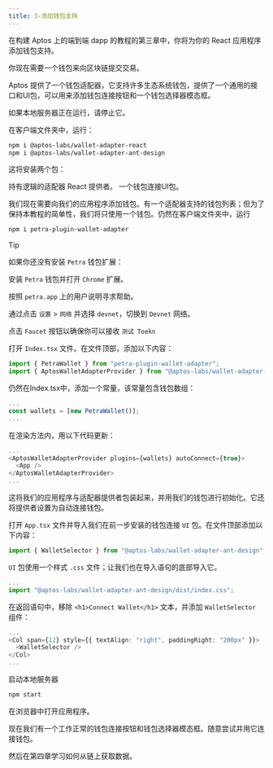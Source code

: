 ```yaml
---
title: 3-添加钱包支持
---
```

在构建 Aptos 上的端到端 dapp 的教程的第三章中，你将为你的 React 应用程序添加钱包支持。

你现在需要一个钱包来向区块链提交交易。

Aptos 提供了一个钱包适配器，它支持许多生态系统钱包，提供了一个通用的接口和UI包，可以用来添加钱包连接按钮和一个钱包选择器模态框。

如果本地服务器正在运行，请停止它。

在客户端文件夹中，运行：

```bash
npm i @aptos-labs/wallet-adapter-react
npm i @aptos-labs/wallet-adapter-ant-design
```

这将安装两个包：

持有逻辑的适配器 React 提供者。
一个钱包连接UI包。

我们现在需要向我们的应用程序添加钱包。有一个适配器支持的钱包列表；但为了保持本教程的简单性，我们将只使用一个钱包。仍然在客户端文件夹中，运行

```bash
npm i petra-plugin-wallet-adapter
```

>[!TIP]
>如果你还没有安装 `Petra` 钱包扩展：
>
>安装 `Petra` 钱包并打开 `Chrome` 扩展。
>
>按照 `petra.app` 上的用户说明寻求帮助。
>
>通过点击 `设置` > `网络` 并选择 `devnet`，切换到 `Devnet` 网络。
>
>点击 `Faucet` 按钮以确保你可以接收 `测试 Toekn`

打开 `Index.tsx` 文件。在文件顶部，添加以下内容：

```ts
import { PetraWallet } from "petra-plugin-wallet-adapter";
import { AptosWalletAdapterProvider } from "@aptos-labs/wallet-adapter-react";
```

仍然在Index.tsx中，添加一个常量，该常量包含钱包数组：

```ts
...
const wallets = [new PetraWallet()];
...
```

在渲染方法内，用以下代码更新：

```ts
...
<AptosWalletAdapterProvider plugins={wallets} autoConnect={true}>
  <App />
</AptosWalletAdapterProvider>
...
```

这将我们的应用程序与适配器提供者包装起来，并用我们的钱包进行初始化。它还将提供者设置为自动连接钱包。

打开 `App.tsx` 文件并导入我们在前一步安装的钱包连接 `UI` 包。在文件顶部添加以下内容：

```ts
import { WalletSelector } from "@aptos-labs/wallet-adapter-ant-design";
```

`UI` 包使用一个样式 `.css` 文件；让我们也在导入语句的底部导入它。

```ts
...
import "@aptos-labs/wallet-adapter-ant-design/dist/index.css";
```

在返回语句中，移除 `<h1>Connect Wallet</h1>` 文本，并添加 `WalletSelector` 组件：

```ts
...
<Col span={12} style={{ textAlign: "right", paddingRight: "200px" }}>
  <WalletSelector />
</Col>
...
```

启动本地服务器

```bash
npm start
```

在浏览器中打开应用程序。

现在我们有一个工作正常的钱包连接按钮和钱包选择器模态框。随意尝试并用它连接钱包。

然后在第四章学习如何从链上获取数据。